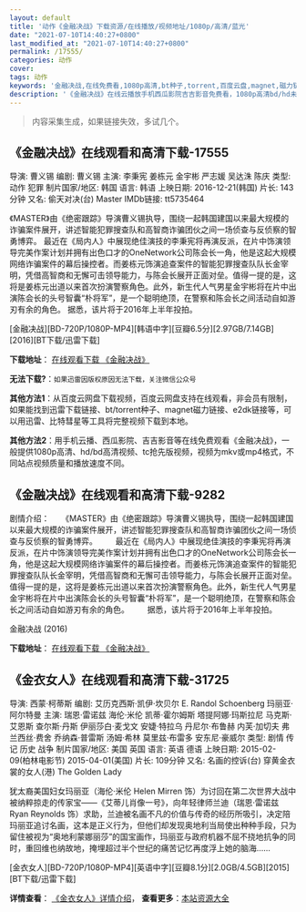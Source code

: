 ```yaml
---
layout: default
title: '动作《金融决战》下载资源/在线播放/视频地址/1080p/高清/蓝光'
date: "2021-07-10T14:40:27+0800"
last_modified_at: "2021-07-10T14:40:27+0800"
permalink: /17555/
categories: 动作
cover:
tags: 动作
keywords: '金融决战,在线免费看,1080p高清,bt种子,torrent,百度云盘,magnet,磁力链,迅雷下载资源'
description: '《金融决战》在线云播放手机西瓜影院吉吉影音免费看，1080p高清bd/hd未删减完整版和tc抢先枪版，mkv/mp4格式，附带bt/torrent种子、magnet/磁力链、百度云盘、网盘资源迅雷下载链接'
---
```


>内容采集生成，如果链接失效，多试几个。


## 《金融决战》在线观看和高清下载-17555

导演: 曹义锡‍ 编剧: 曹义锡‍ 主演: 李秉宪 姜栋元 金宇彬 严志媛 吴达洙 陈庆 类型: 动作 犯罪 制片国家/地区: 韩国 语言: 韩语 上映日期: 2016-12-21(韩国) 片长: 143分钟 又名: 偷天对决(台) Master IMDb链接: tt5735464

《MASTER》由《绝密跟踪》导演曹义锡执导，围绕一起韩国建国以来最大规模的诈骗案件展开，讲述智能犯罪搜查队和高智商诈骗团伙之间一场侦查与反侦察的智勇博弈。 最近在《局内人》中展现绝佳演技的李秉宪将再演反派，在片中饰演领导完美作案计划并拥有出色口才的OneNetwork公司陈会长一角，他是这起大规模网络诈骗案件的幕后操控者。而姜栋元饰演追查案件的智能犯罪搜查队队长金宰明，凭借高智商和无懈可击领导能力，与陈会长展开正面对垒。值得一提的是，这将是姜栋元出道以来首次扮演警察角色。此外，新生代人气男星金宇彬将在片中出演陈会长的头号智囊“朴将军”，是一个聪明绝顶，在警察和陈会长之间活动自如游刃有余的角色。 据悉，该片将于2016年上半年投拍。


[金融决战][BD-720P/1080P-MP4][韩语中字][豆瓣6.5分][2.97GB/7.14GB][2016][BT下载/迅雷下载]

**下载地址**： [在线观看下载 《金融决战》](https://www.btdx8.com/torrent/master_2016.html) 


**无法下载?**：`如果迅雷因版权原因无法下载，关注微信公众号 `

**其他方法1**：从百度云网盘下载视频，百度云网盘支持在线观看，非会员有限制，如果能找到迅雷下载链接、bt/torrent种子、magnet磁力链接、e2dk链接等，可以用迅雷、比特彗星等工具将完整视频下载到本地。

**其他方法2**：用手机云播、西瓜影院、吉吉影音等在线免费观看《金融决战》，一般提供1080p高清、hd/bd高清视频、tc抢先版视频，视频为mkv或mp4格式，不同站点视频质量和播放速度不同。


## 《金融决战》在线观看和高清下载-9282

剧情介绍：　　《MASTER》由《绝密跟踪》导演曹义锡执导，围绕一起韩国建国以来最大规模的诈骗案件展开，讲述智能犯罪搜查队和高智商诈骗团伙之间一场侦查与反侦察的智勇博弈。 　　最近在《局内人》中展现绝佳演技的李秉宪将再演反派，在片中饰演领导完美作案计划并拥有出色口才的OneNetwork公司陈会长一角，他是这起大规模网络诈骗案件的幕后操控者。而姜栋元饰演追查案件的智能犯罪搜查队队长金宰明，凭借高智商和无懈可击领导能力，与陈会长展开正面对垒。值得一提的是，这将是姜栋元出道以来首次扮演警察角色。此外，新生代人气男星金宇彬将在片中出演陈会长的头号智囊“朴将军”，是一个聪明绝顶，在警察和陈会长之间活动自如游刃有余的角色。 　　据悉，该片将于2016年上半年投拍。


金融决战 (2016)

**下载地址**： [在线观看下载 《金融决战》](https://www.btbtdy.me/btdy/dy9715.html) 


## 《金衣女人》在线观看和高清下载-31725

导演: 西蒙·柯蒂斯 编剧: 艾历克西斯·凯伊·坎贝尔 E. Randol Schoenberg 玛丽亚·阿尔特曼 主演: 瑞恩·雷诺兹 海伦·米伦 凯蒂·霍尔姆斯 塔提阿娜·玛斯拉尼 马克斯·艾恩斯 查尔斯·丹斯 伊丽莎白·麦戈文 安婕·特拉乌 丹尼尔·布鲁赫 内芙·加切夫 弗兰西丝·费舍 乔纳森·普雷斯 汤姆·希林 莫里兹·布雷多 安东尼·豪威尔 类型: 剧情 传记 历史 战争 制片国家/地区: 美国 英国 语言: 英语 德语 上映日期: 2015-02-09(柏林电影节) 2015-04-01(美国) 片长: 109分钟 又名: 名画的控诉(台) 穿黄金衣裳的女人(港) The Golden Lady

犹太裔美国妇女玛丽亚（海伦·米伦 Helen Mirren 饰）为讨回在第二次世界大战中被纳粹掠走的传家宝——《艾蒂儿肖像一号》，向年轻律师兰迪（瑞恩·雷诺兹 Ryan Reynolds 饰）求助，兰迪被名画不凡的价值与传奇的经历所吸引，决定陪玛丽亚追讨名画，这本是正义行为，但他们却发现奥地利当局使出种种手段，只为留住被视为“奥地利蒙娜丽莎”的国宝画作，玛丽亚与政府机器不屈不挠地抗争的同时，重回维也纳故地，掩埋超过半个世纪的痛苦记忆再度浮上她的脑海……


[金衣女人][BD-720P/1080P-MP4][英语中字][豆瓣8.1分][2.0GB/4.5GB][2015][BT下载/迅雷下载]

**详情查看**： [《金衣女人》详情介绍](/movie/31725/)， **查看更多**：[本站资源大全](/movie/t/all/)

